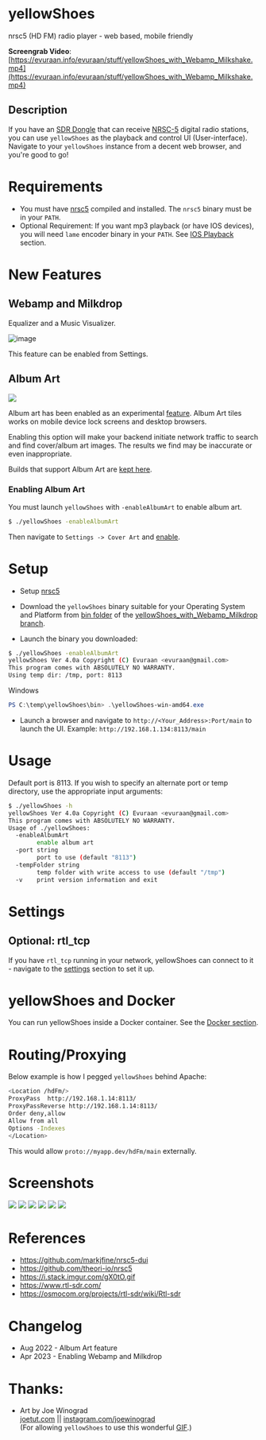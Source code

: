 # yellowShoes
nrsc5 (HD FM) radio player - web based, mobile friendly

**Screengrab Video**: [https://evuraan.info/evuraan/stuff/yellowShoes_with_Webamp_Milkshake.mp4](https://evuraan.info/evuraan/stuff/yellowShoes_with_Webamp_Milkshake.mp4)


## Description
If you have an <a href="https://www.amazon.com/gp/product/B011HVUEME">SDR Dongle</a> that can receive <a href="https://en.wikipedia.org/wiki/HD_Radio">NRSC-5</a> digital radio stations, you can use `yellowShoes` as the playback and control UI (User-interface). Navigate to your `yellowShoes` instance from a decent web browser, and you're good to go!


# Requirements
* You must have <a href="https://github.com/theori-io/nrsc5">nrsc5</a> compiled and installed. The `nrsc5` binary must be in your `PATH`. 
* Optional Requirement: If you want mp3 playback (or have IOS devices), you will need `lame` encoder binary in your `PATH`. See [IOS Playback](./IOS/README.md) section.

# New Features 
## Webamp and Milkdrop 
 Equalizer and a Music Visualizer. 
 


![image](https://user-images.githubusercontent.com/39205936/230750168-184500f2-1dc7-4b60-9973-91ea31852c5a.png)

This feature can be enabled from Settings. 



## Album Art
<img src="./Screenshots/Screenshot%20at%202022-08-16%2021-27-37.png">

Album art has been enabled as an experimental [feature](https://github.com/evuraan/yellowShoes/issues/7). Album Art tiles works on mobile device lock screens and desktop browsers. 

Enabling this option will make your backend initiate network traffic to search and find cover/album art images. The results we find may be inaccurate or even inappropriate.

Builds that support Album Art are [ kept here](https://github.com/evuraan/yellowShoes/tree/yellowShoes_with_Webamp_Milkdrop/bin).


### Enabling Album Art
You must launch `yellowShoes` with `-enableAlbumArt` to enable album art. 
```bash
$ ./yellowShoes -enableAlbumArt
```
Then navigate to `Settings -> Cover Art` and [enable](./Screenshots/YellowShoes_EnableAlbumArt.png).

# Setup 
* Setup <a href="https://github.com/theori-io/nrsc5">nrsc5</a>  
* Download the `yellowShoes` binary suitable for your Operating System and Platform from [bin folder](https://github.com/evuraan/yellowShoes/tree/yellowShoes_with_Webamp_Milkdrop/bin) of the [yellowShoes_with_Webamp_Milkdrop branch](https://github.com/evuraan/yellowShoes/tree/yellowShoes_with_Webamp_Milkdrop/bin). 

* Launch the  binary you downloaded:
```bash
$ ./yellowShoes -enableAlbumArt 
yellowShoes Ver 4.0a Copyright (C) Evuraan <evuraan@gmail.com>
This program comes with ABSOLUTELY NO WARRANTY.
Using temp dir: /tmp, port: 8113
```
Windows 
```powershell
PS C:\temp\yellowShoes\bin> .\yellowShoes-win-amd64.exe
```

* Launch a browser and navigate to `http://<Your_Address>:Port/main` to launch the UI. Example: `http://192.168.1.134:8113/main`


# Usage

Default port is 8113. If you wish to specify an alternate port or temp directory, use the appropriate input arguments:
```bash
$ ./yellowShoes -h
yellowShoes Ver 4.0a Copyright (C) Evuraan <evuraan@gmail.com>
This program comes with ABSOLUTELY NO WARRANTY.
Usage of ./yellowShoes:
  -enableAlbumArt
    	enable album art
  -port string
    	port to use (default "8113")
  -tempFolder string
    	temp folder with write access to use (default "/tmp")
  -v	print version information and exit
```


# Settings 
## Optional: rtl_tcp
If you have `rtl_tcp` running in your network,  yellowShoes can connect to it - navigate to the <a href='./Screenshots/Settings.png'>settings</a> section to set it up. 


# yellowShoes and Docker
You can run yellowShoes inside a Docker container. See the [Docker section](./Docker). 
# Routing/Proxying
Below example is how I pegged `yellowShoes` behind Apache: 
```bash
<Location /hdFm/>
ProxyPass  http://192.168.1.14:8113/
ProxyPassReverse http://192.168.1.14:8113/
Order deny,allow
Allow from all
Options -Indexes
</Location>
```
This would allow `proto://myapp.dev/hdFm/main` externally. 

# Screenshots 
<img src="./Screenshots/yellowShoes_npr.png">
<img src='./Screenshots/join.png'>
<img src='./Screenshots/Playing.png'>
<img src="https://user-images.githubusercontent.com/39205936/235334136-0ca34edc-151f-4f81-99bb-f4f64e177c5b.png">
<img src="https://user-images.githubusercontent.com/39205936/235334158-757988b7-56be-4cb0-b64f-b11c0d483157.png">
<img src='./Screenshots/OnError.png'>

# References
* https://github.com/markjfine/nrsc5-dui
* https://github.com/theori-io/nrsc5
* https://i.stack.imgur.com/gX0tO.gif
* https://www.rtl-sdr.com/
* https://osmocom.org/projects/rtl-sdr/wiki/Rtl-sdr

# Changelog 
* Aug 2022 - Album Art feature 
* Apr 2023 - Enabling Webamp and Milkdrop
# Thanks:
* Art by Joe Winograd<br>
<a href="http://joetut.com" rel="noreferrer" target="_blank">joetut.com</a> || <a href="http://instagram.com/joewinograd" rel="noreferrer" target="_blank" >instagram.com/joewinograd</a><br>
(For allowing `yellowShoes` to use this wonderful [GIF](./static/wait.gif).)
 
